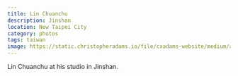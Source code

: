 ```yaml
---
title: Lin Chuanchu
description: Jinshan
location: New Taipei City
category: photos
tags: taiwan
image: https://static.christopheradams.io/file/cxadams-website/medium/albums/2019/20190804-1144_Jinshan_LinChuanchu/20190804-1144_Jinshan_LinChuanchu_L1005736-1.jpg
---
```


Lin Chuanchu at his studio in Jinshan.

